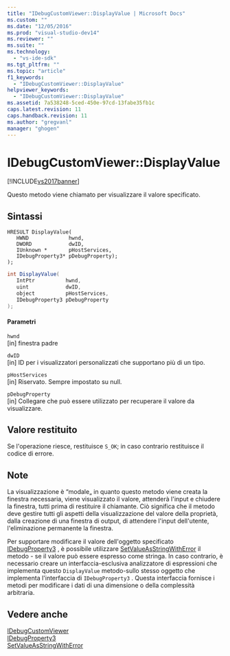 ```yaml
---
title: "IDebugCustomViewer::DisplayValue | Microsoft Docs"
ms.custom: ""
ms.date: "12/05/2016"
ms.prod: "visual-studio-dev14"
ms.reviewer: ""
ms.suite: ""
ms.technology: 
  - "vs-ide-sdk"
ms.tgt_pltfrm: ""
ms.topic: "article"
f1_keywords: 
  - "IDebugCustomViewer::DisplayValue"
helpviewer_keywords: 
  - "IDebugCustomViewer::DisplayValue"
ms.assetid: 7a538248-5ced-450e-97cd-13fabe35fb1c
caps.latest.revision: 11
caps.handback.revision: 11
ms.author: "gregvanl"
manager: "ghogen"
---
```

# IDebugCustomViewer::DisplayValue
[!INCLUDE[vs2017banner](../../../code-quality/includes/vs2017banner.md)]

Questo metodo viene chiamato per visualizzare il valore specificato.  
  
## Sintassi  
  
```cpp#  
HRESULT DisplayValue(  
   HWND             hwnd,  
   DWORD            dwID,  
   IUnknown *       pHostServices,  
   IDebugProperty3* pDebugProperty);  
);  
```  
  
```c#  
int DisplayValue(  
   IntPtr          hwnd,   
   uint            dwID,   
   object          pHostServices,   
   IDebugProperty3 pDebugProperty  
);  
```  
  
#### Parametri  
 `hwnd`  
 \[in\]  finestra padre  
  
 `dwID`  
 \[in\]  ID per i visualizzatori personalizzati che supportano più di un tipo.  
  
 `pHostServices`  
 \[in\] Riservato.  Sempre impostato su null.  
  
 `pDebugProperty`  
 \[in\]  Collegare che può essere utilizzato per recuperare il valore da visualizzare.  
  
## Valore restituito  
 Se l'operazione riesce, restituisce `S_OK`; in caso contrario restituisce il codice di errore.  
  
## Note  
 La visualizzazione è “modale„ in quanto questo metodo viene creata la finestra necessaria, viene visualizzato il valore, attenderà l'input e chiudere la finestra, tutti prima di restituire il chiamante.  Ciò significa che il metodo deve gestire tutti gli aspetti della visualizzazione del valore della proprietà, dalla creazione di una finestra di output, di attendere l'input dell'utente, l'eliminazione permanente la finestra.  
  
 Per supportare modificare il valore dell'oggetto specificato [IDebugProperty3](../../../extensibility/debugger/reference/idebugproperty3.md) , è possibile utilizzare [SetValueAsStringWithError](../../../extensibility/debugger/reference/idebugproperty3-setvalueasstringwitherror.md) il metodo \- se il valore può essere espresso come stringa.  In caso contrario, è necessario creare un interfaccia\-esclusiva analizzatore di espressioni che implementa questo `DisplayValue` metodo\-sullo stesso oggetto che implementa l'interfaccia di `IDebugProperty3` .  Questa interfaccia fornisce i metodi per modificare i dati di una dimensione o della complessità arbitraria.  
  
## Vedere anche  
 [IDebugCustomViewer](../../../extensibility/debugger/reference/idebugcustomviewer.md)   
 [IDebugProperty3](../../../extensibility/debugger/reference/idebugproperty3.md)   
 [SetValueAsStringWithError](../../../extensibility/debugger/reference/idebugproperty3-setvalueasstringwitherror.md)